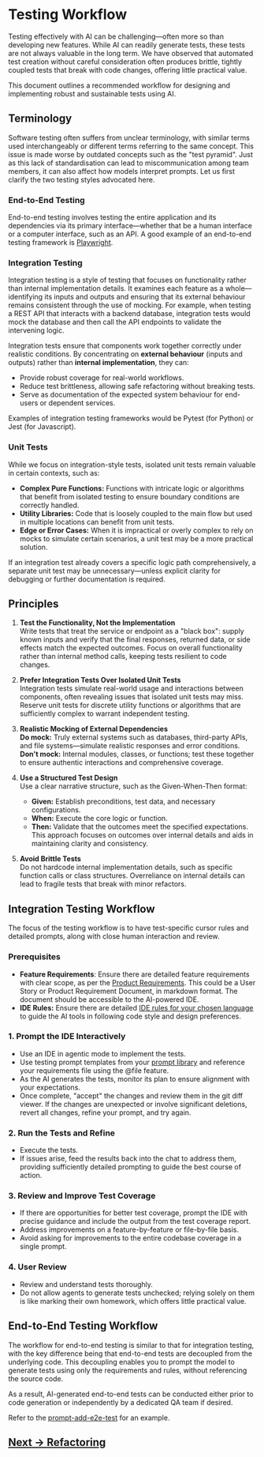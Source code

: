 # Testing Workflow

Testing effectively with AI can be challenging—often more so than developing new features. While AI can readily generate tests, these tests are not always valuable in the long term. We have observed that automated test creation without careful consideration often produces brittle, tightly coupled tests that break with code changes, offering little practical value.

This document outlines a recommended workflow for designing and implementing robust and sustainable tests using AI.

## Terminology

Software testing often suffers from unclear terminology, with similar terms used interchangeably or different terms referring to the same concept. This issue is made worse by outdated concepts such as the "test pyramid". Just as this lack of standardisation can lead to miscommunication among team members, it can also affect how models interpret prompts. Let us first clarify the two testing styles advocated here.

### End-to-End Testing

End-to-end testing involves testing the entire application and its dependencies via its primary interface—whether that be a human interface or a computer interface, such as an API. A good example of an end-to-end testing framework is [Playwright](https://playwright.dev/).

### Integration Testing

Integration testing is a style of testing that focuses on functionality rather than internal implementation details. It examines each feature as a whole—identifying its inputs and outputs and ensuring that its external behaviour remains consistent through the use of mocking. For example, when testing a REST API that interacts with a backend database, integration tests would mock the database and then call the API endpoints to validate the intervening logic.

Integration tests ensure that components work together correctly under realistic conditions. By concentrating on **external behaviour** (inputs and outputs) rather than **internal implementation**, they can:

- Provide robust coverage for real-world workflows.
- Reduce test brittleness, allowing safe refactoring without breaking tests.
- Serve as documentation of the expected system behaviour for end-users or dependent services.

Examples of integration testing frameworks would be Pytest (for Python) or Jest (for Javascript).

### Unit Tests

While we focus on integration-style tests, isolated unit tests remain valuable in certain contexts, such as:

- **Complex Pure Functions:** Functions with intricate logic or algorithms that benefit from isolated testing to ensure boundary conditions are correctly handled.
- **Utility Libraries:** Code that is loosely coupled to the main flow but used in multiple locations can benefit from unit tests.
- **Edge or Error Cases:** When it is impractical or overly complex to rely on mocks to simulate certain scenarios, a unit test may be a more practical solution.

If an integration test already covers a specific logic path comprehensively, a separate unit test may be unnecessary—unless explicit clarity for debugging or further documentation is required. 

## Principles

1. **Test the Functionality, Not the Implementation**  
   Write tests that treat the service or endpoint as a "black box": supply known inputs and verify that the final responses, returned data, or side effects match the expected outcomes. Focus on overall functionality rather than internal method calls, keeping tests resilient to code changes.

2. **Prefer Integration Tests Over Isolated Unit Tests**  
   Integration tests simulate real-world usage and interactions between components, often revealing issues that isolated unit tests may miss. Reserve unit tests for discrete utility functions or algorithms that are sufficiently complex to warrant independent testing.

3. **Realistic Mocking of External Dependencies**  
   **Do mock:** Truly external systems such as databases, third-party APIs, and file systems—simulate realistic responses and error conditions.  
   **Don't mock:** Internal modules, classes, or functions; test these together to ensure authentic interactions and comprehensive coverage.

4. **Use a Structured Test Design**  
   Use a clear narrative structure, such as the Given-When-Then format:
   - **Given:** Establish preconditions, test data, and necessary configurations.
   - **When:** Execute the core logic or function.
   - **Then:** Validate that the outcomes meet the specified expectations.
   This approach focuses on outcomes over internal details and aids in maintaining clarity and consistency.

5. **Avoid Brittle Tests**  
   Do not hardcode internal implementation details, such as specific function calls or class structures. Overreliance on internal details can lead to fragile tests that break with minor refactors.

## Integration Testing Workflow

The focus of the testing workflow is to have test-specific cursor rules and detailed prompts, along with close human interaction and review. 

### Prerequisites

- **Feature Requirements**: Ensure there are detailed feature requirements with clear scope, as per the [Product Requirements](product-requirements.md). This could be a User Story or Product Requirement Document, in markdown format. The document should be accessible to the AI-powered IDE.
- **IDE Rules:** Ensure there are detailed [IDE rules for your chosen language](../../pages/appendix/language-specific) to guide the AI tools in following code style and design preferences.

### 1. Prompt the IDE Interactively

- Use an IDE in agentic mode to implement the tests.
- Use testing prompt templates from your [prompt library](../../pages/appendix/prompt-library) and reference your requirements file using the @file feature.
- As the AI generates the tests, monitor its plan to ensure alignment with your expectations.
- Once complete, "accept" the changes and review them in the git diff viewer. If the changes are unexpected or involve significant deletions, revert all changes, refine your prompt, and try again.

### 2. Run the Tests and Refine  

- Execute the tests.
- If issues arise, feed the results back into the chat to address them, providing sufficiently detailed prompting to guide the best course of action.

### 3. Review and Improve Test Coverage  

- If there are opportunities for better test coverage, prompt the IDE with precise guidance and include the output from the test coverage report.
- Address improvements on a feature-by-feature or file-by-file basis.
- Avoid asking for improvements to the entire codebase coverage in a single prompt.

### 4. User Review  

- Review and understand tests thoroughly.  
- Do not allow agents to generate tests unchecked; relying solely on them is like marking their own homework, which offers little practical value.

## End-to-End Testing Workflow

The workflow for end-to-end testing is similar to that for integration testing, with the key difference being that end-to-end tests are decoupled from the underlying code. This decoupling enables you to prompt the model to generate tests using only the requirements and rules, without referencing the source code.

As a result, AI-generated end-to-end tests can be conducted either prior to code generation or independently by a dedicated QA team if desired.

Refer to the [prompt-add-e2e-test](../../pages/appendix/prompt-library/testing/prompt-add-e2e-test.md) for an example.

## [Next -> Refactoring](refactoring.md)
